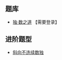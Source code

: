 ## 题库
- [独·数之道](http://www.sudokufans.org.cn/lx/game.index.php?type=lxx) 【需要登录】

## 进阶题型
- [斜向不连续数独](../../无标类/连续类/斜向不连续数独.md)